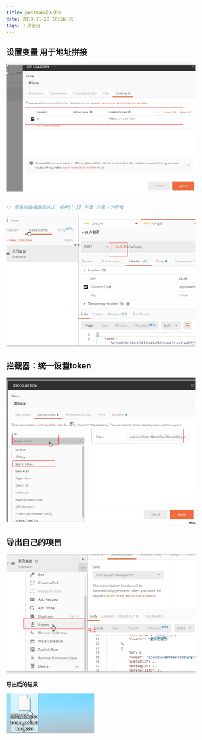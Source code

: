 ```yaml
---
title: postman深入使用
date: 2019-11-28 16:56:05
tags: 工具使用
---
```


## 设置变量 用于地址拼接

![1574931493737](postman深入使用/1574931493737.png)

```js

// 使用时跟插值表达式一样用{{ }} 包裹 注意 /的拼接

```



![1574932590726](postman深入使用/1574932590726.png)

## 拦截器：统一设置token

![1574932641632](postman深入使用/1574932641632.png)

## 导出自己的项目

![1574932698478](postman深入使用/1574932698478.png)

**导出后的结果**

![1574932733088](postman深入使用/1574932733088.png)